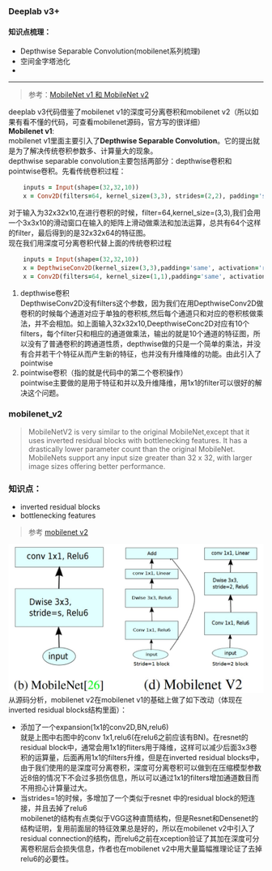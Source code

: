 ### Deeplab v3+

#### 知识点梳理：

- Depthwise Separable Convolution(mobilenet系列梳理) 
- 空间金字塔池化
- 
--- 
> 参考：[MobileNet v1 和 MobileNet v2](https://zhuanlan.zhihu.com/p/50045821)

deeplab v3代码借鉴了mobilenet v1的深度可分离卷积和mobilenet v2（所以如果有看不懂的代码，可查看mobilenet源码，官方写的很详细）   
**Mobilenet v1**:   
  mobilenet v1里面主要引入了**Depthwise Separable Convolution**。它的提出就是为了解决传统卷积参数多、计算量大的现象。    
depthwise separable convolution主要包括两部分：depthwise卷积和pointwise卷积。先看传统卷积过程：  
```ruby
    inputs = Input(shape=(32,32,10))
    x = Conv2D(filters=64, kernel_size=(3,3), strides=(2,2), padding='same', activation='relu')(inputs)
```
对于输入为32x32x10,在进行卷积的时候，filter=64,kernel_size=(3,3),我们会用一个3x3x10的滑动窗口在输入的矩阵上滑动做乘法和加法运算，总共有64个这样的filter，最后得到的是32x32x64的特征图。  
现在我们用深度可分离卷积代替上面的传统卷积过程
```ruby
    inputs = Input(shape=(32,32,10))
    x = DepthwiseConv2D(kernel_size=(3,3),padding='same', activation='relu', name = 'm_dc_2')(x)    
    x = Conv2D(filters=64, kernel_size=(1,1),padding='same', activation='relu', name = 'm_pc_2')(x)
```
1. depthwise卷积   
DepthwiseConv2D没有filters这个参数，因为我们在用DepthwiseConv2D做卷积的时候每个通道对应于单独的卷积核,然后每个通道只和对应的卷积核做乘法，并不会相加。如上面输入32x32x10,DeepthwiseConc2D对应有10个filters，每个filter只和相应的通道做乘法，输出的就是10个通道的特征图，所以没有了普通卷积的跨通道性质，depthwise做的只是一个简单的乘法，并没有合并若干个特征从而产生新的特征，也并没有升维降维的功能。由此引入了pointwise  
2. pointwise卷积（指的就是代码中的第二个卷积操作）    
 pointwise主要做的是用于特征和并以及升维降维，用1x1的filter可以很好的解决这个问题。
    
 ### mobilenet_v2
   > MobileNetV2 is very similar to the original MobileNet,except that it uses inverted residual blocks with bottlenecking features. It has a drastically lower parameter count than the original MobileNet. MobileNets support any input size greater than 32 x 32, with larger image sizes offering better performance.

### 知识点：
  - inverted residual blocks
  - bottlenecking features
  > 参考 [mobilenet v2](https://zhuanlan.zhihu.com/p/33169767)
  
  ![mobilenet v1 and mobilenet v2 structures](https://github.com/FanShuixing/test/blob/master/1/a.jpg)
从源码分析，mobilenet v2在mobilenet v1的基础上做了如下改动（体现在inverted residual blocks结构里面）：
- 添加了一个expansion(1x1的conv2D,BN,relu6)   
  就是上图中右图中的conv 1x1,relu6(在relu6之前应该有BN)。在resnet的residual block中，通常会用1x1的fliters用于降维，这样可以减少后面3x3卷积的运算量，后面再用1x1的filters升维，但是在inverted residual blocks中，由于我们使用的是深度可分离卷积，深度可分离卷积可以做到在压缩模型参数近8倍的情况下不会过多损伤信息，所以可以通过1x1的filters增加通道数目而不用担心计算量过大。
- 当strides=1的时候，多增加了一个类似于resnet 中的residual block的短连接，并且去掉了relu6   
  mobilenet的结构有点类似于VGG这种直筒结构，但是Resnet和Densenet的结构证明，复用前面层的特征效果总是好的，所以在mobilenet v2中引入了residual connection的结构，而relu6之前在xception验证了其加在深度可分离卷积层后会损失信息，作者也在mobilenet v2中用大量篇幅推理论证了去掉relu6的必要性。
